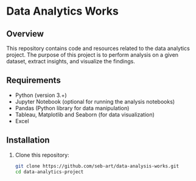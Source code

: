 # Data Analytics Works

## Overview
This repository contains code and resources related to the data analytics project. The purpose of this project is to perform analysis on a given dataset, extract insights, and visualize the findings.

## Requirements
- Python (version 3.+)
- Jupyter Notebook (optional for running the analysis notebooks)
- Pandas (Python library for data manipulation)
- Tableau, Matplotlib and Seaborn (for data visualization)
- Excel

## Installation
1. Clone this repository:
   ```bash
   git clone https://github.com/seb-art/data-analysis-works.git
   cd data-analytics-project

